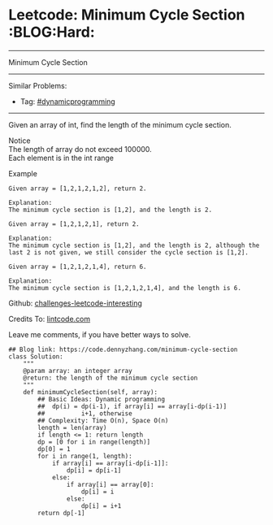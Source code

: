 # Leetcode: Minimum Cycle Section     :BLOG:Hard:


---

Minimum Cycle Section  

---

Similar Problems:  
-   Tag: [#dynamicprogramming](https://code.dennyzhang.com/tag/dynamicprogramming)

---

Given an array of int, find the length of the minimum cycle section.  

 Notice  
The length of array do not exceed 100000.  
Each element is in the int range  

Example  

    Given array = [1,2,1,2,1,2], return 2.
    
    Explanation:
    The minimum cycle section is [1,2], and the length is 2.

    Given array = [1,2,1,2,1], return 2.
    
    Explanation:
    The minimum cycle section is [1,2], and the length is 2, although the last 2 is not given, we still consider the cycle section is [1,2].

    Given array = [1,2,1,2,1,4], return 6.
    
    Explanation:
    The minimum cycle section is [1,2,1,2,1,4], and the length is 6.

Github: [challenges-leetcode-interesting](https://github.com/DennyZhang/challenges-leetcode-interesting/tree/master/minimum-cycle-section)  

Credits To: [lintcode.com](http://www.lintcode.com/en/problem/minimum-cycle-section/)  

Leave me comments, if you have better ways to solve.  

    ## Blog link: https://code.dennyzhang.com/minimum-cycle-section
    class Solution:
        """
        @param array: an integer array
        @return: the length of the minimum cycle section
        """
        def minimumCycleSection(self, array):
            ## Basic Ideas: Dynamic programming
            ##  dp(i) = dp(i-1), if array[i] == array[i-dp(i-1)]
            ##          i+1, otherwise
            ## Complexity: Time O(n), Space O(n)
            length = len(array)
            if length <= 1: return length
            dp = [0 for i in range(length)]
            dp[0] = 1
            for i in range(1, length):
                if array[i] == array[i-dp[i-1]]:
                    dp[i] = dp[i-1]
                else:
                    if array[i] == array[0]:
                        dp[i] = i
                    else: 
                        dp[i] = i+1
            return dp[-1]